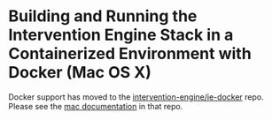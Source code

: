 Building and Running the Intervention Engine Stack in a Containerized Environment with Docker (Mac OS X)
========================================================================================================

Docker support has moved to the [intervention-engine/ie-docker](https://github.com/intervention-engine/ie-docker) repo.  Please see the [mac documentation](https://github.com/intervention-engine/ie-docker/blob/master/docs/docker-mac.md) in that repo.